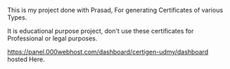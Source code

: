 This is my project done with Prasad, For generating Certificates of various Types.

It is educational purpose project, don't use these certificates for Professional or legal purposes.

https://panel.000webhost.com/dashboard/certigen-udmy/dashboard
hosted Here.
